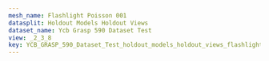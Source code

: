 ```yaml
---
mesh_name: Flashlight Poisson 001
datasplit: Holdout Models Holdout Views
dataset_name: Ycb Grasp 590 Dataset Test
view: _2_3_8
key: YCB_GRASP_590_Dataset_Test_holdout_models_holdout_views_flashlight_poisson_001__2_3_8
---
```

